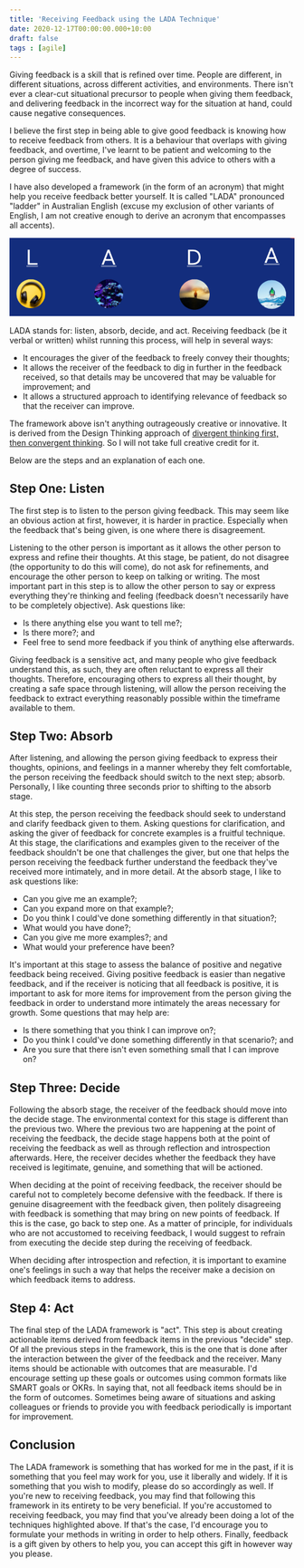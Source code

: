 ```yaml
---
title: 'Receiving Feedback using the LADA Technique'
date: 2020-12-17T00:00:00.000+10:00
draft: false
tags : [agile]
---
```


Giving feedback is a skill that is refined over time. People are different,
in different situations, across different activities, and environments.
There isn't ever a clear-cut situational precursor to people when giving
them feedback, and delivering feedback in the incorrect way for the situation
at hand, could cause negative consequences.

I believe the first step in being able to give good feedback is
knowing how to receive feedback from others. It is a behaviour that
overlaps with giving feedback, and overtime, I've learnt to be patient
and welcoming to the person giving me feedback, and have given this advice to
others with a degree of success.

I have also developed a framework (in the form of an acronym) that might help
you receive feedback better yourself. It is called "LADA" pronounced "ladder"
in Australian English (excuse my exclusion of other variants of English,
I am not creative enough to derive an acronym that encompasses all accents).

!["LADA"](../../static/images/lada.png)

LADA stands for: listen, absorb, decide, and act. Receiving feedback
(be it verbal or written) whilst running this process, will help in several
ways:

- It encourages the giver of the feedback to freely convey their thoughts;
- It allows the receiver of the feedback to dig in further in the feedback
received, so that details may be uncovered that may be valuable for improvement;
and
- It allows a structured approach to identifying relevance of feedback
so that the receiver can improve.

The framework above isn't anything outrageously creative or innovative.
It is derived from the Design Thinking approach of [divergent thinking first,
then convergent thinking](https://en.wikipedia.org/wiki/Design_thinking#Ideation:_Divergent_and_convergent_thinkinghttps://en.wikipedia.org/wiki/Design_thinking#Ideation:_Divergent_and_convergent_thinking).
So I will not take full creative credit for it.

Below are the steps and an explanation of each one.

## Step One: Listen

The first step is to listen to the person giving feedback. This may seem
like an obvious action at first, however, it is harder in practice.
Especially when the feedback that's being given, is one where there is
disagreement.

Listening to the other person is important as it allows the other person
to express and refine their thoughts. At this stage, be patient, do not
disagree (the opportunity to do this will come), do not ask for refinements,
and encourage the other person to keep on talking or writing.
The most important part in this step is to allow the other person to say
or express everything they're thinking and feeling (feedback doesn't
necessarily have to be completely objective). Ask questions like:

- Is there anything else you want to tell me?;
- Is there more?; and
- Feel free to send more feedback if you think of anything else afterwards.

Giving feedback is a sensitive act, and many people who give feedback
understand this, as such, they are often reluctant to express all their
thoughts. Therefore, encouraging others to express all their thought, by
creating a safe space through listening, will allow the person receiving
the feedback to extract everything reasonably possible within the timeframe
available to them.

## Step Two: Absorb

After listening, and allowing the person giving feedback to express their
thoughts, opinions, and feelings in a manner whereby they felt comfortable,
the person receiving the feedback should switch to the next step; absorb.
Personally, I like counting three seconds prior to shifting to the absorb stage.

At this step, the person receiving the feedback should seek to understand
and clarify feedback given to them. Asking questions for clarification,
and asking the giver of feedback for concrete examples is a fruitful technique.
At this stage, the clarifications and examples given to the receiver of the
feedback shouldn't be one that challenges the giver, but one that helps
the person receiving the feedback further understand the feedback they've
received more intimately, and in more detail. At the absorb stage,
I like to ask questions like:

- Can you give me an example?;
- Can you expand more on that example?;
- Do you think I could've done something differently in that situation?;
- What would you have done?;
- Can you give me more examples?; and
- What would your preference have been?

It's important at this stage to assess the balance of positive and
negative feedback being received. Giving positive feedback is easier
than negative feedback, and if the receiver is noticing that all feedback is
positive, it is important to ask for more items for improvement from the
person giving the feedback in order to understand more intimately the
areas necessary for growth. Some questions that may help are:

- Is there something that you think I can improve on?;
- Do you think I could've done something differently in that scenario?; and
- Are you sure that there isn't even something small that I can improve on?

## Step Three: Decide

Following the absorb stage, the receiver of the feedback should move into
the decide stage. The environmental context for this stage is different
than the previous two. Where the previous two are happening at the point
of receiving the feedback, the decide stage happens both at the point of
receiving the feedback as well as through reflection and introspection
afterwards. Here, the receiver decides whether the feedback they have
received is legitimate, genuine, and something that will be actioned.

When deciding at the point of receiving feedback, the receiver should
be careful not to completely become defensive with the feedback. If there is
genuine disagreement with the feedback given, then politely disagreeing with
feedback is something that may bring on new points of feedback. If this is the
case, go back to step one. As a matter of principle, for individuals who are
not accustomed to receiving feedback, I would suggest to refrain from executing
the decide step during the receiving of feedback.

When deciding after introspection and refection, it is important to
examine one's feelings in such a way that helps the receiver make a
decision on which feedback items to address.

## Step 4: Act

The final step of the LADA framework is "act". This step is about creating
actionable items derived from feedback items in the previous "decide" step.
Of all the previous steps in the framework, this is the one that is done after
the interaction between the giver of the feedback and the receiver. Many
items should be actionable with outcomes that are measurable. I'd encourage
setting up these goals or outcomes using common formats like SMART goals or
OKRs. In saying that, not all feedback items should be in the form of outcomes.
Sometimes being aware of situations and asking colleagues or friends to
provide you with feedback periodically is important for improvement.

## Conclusion

The LADA framework is something that has worked for me in the past, if
it is something that you feel may work for you, use it liberally and widely.
If it is something that you wish to modify, please do so accordingly as well.
If you're new to receiving feedback, you may find that following this
framework in its entirety to be very beneficial. If you're accustomed to
receiving feedback, you may find that you've already been doing a lot of the
techniques highlighted above. If that's the case, I'd encourage you to
formulate your methods in writing in order to help others. Finally, feedback
is a gift given by others to help you, you can accept this gift in however
way you please.
